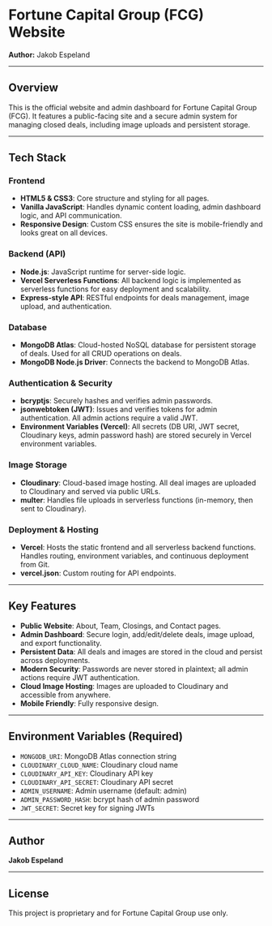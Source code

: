 # Fortune Capital Group (FCG) Website

**Author:** Jakob Espeland

---

## Overview
This is the official website and admin dashboard for Fortune Capital Group (FCG). It features a public-facing site and a secure admin system for managing closed deals, including image uploads and persistent storage.

---

## Tech Stack

### Frontend
- **HTML5 & CSS3**: Core structure and styling for all pages.
- **Vanilla JavaScript**: Handles dynamic content loading, admin dashboard logic, and API communication.
- **Responsive Design**: Custom CSS ensures the site is mobile-friendly and looks great on all devices.

### Backend (API)
- **Node.js**: JavaScript runtime for server-side logic.
- **Vercel Serverless Functions**: All backend logic is implemented as serverless functions for easy deployment and scalability.
- **Express-style API**: RESTful endpoints for deals management, image upload, and authentication.

### Database
- **MongoDB Atlas**: Cloud-hosted NoSQL database for persistent storage of deals. Used for all CRUD operations on deals.
- **MongoDB Node.js Driver**: Connects the backend to MongoDB Atlas.

### Authentication & Security
- **bcryptjs**: Securely hashes and verifies admin passwords.
- **jsonwebtoken (JWT)**: Issues and verifies tokens for admin authentication. All admin actions require a valid JWT.
- **Environment Variables (Vercel)**: All secrets (DB URI, JWT secret, Cloudinary keys, admin password hash) are stored securely in Vercel environment variables.

### Image Storage
- **Cloudinary**: Cloud-based image hosting. All deal images are uploaded to Cloudinary and served via public URLs.
- **multer**: Handles file uploads in serverless functions (in-memory, then sent to Cloudinary).

### Deployment & Hosting
- **Vercel**: Hosts the static frontend and all serverless backend functions. Handles routing, environment variables, and continuous deployment from Git.
- **vercel.json**: Custom routing for API endpoints.

---

## Key Features
- **Public Website**: About, Team, Closings, and Contact pages.
- **Admin Dashboard**: Secure login, add/edit/delete deals, image upload, and export functionality.
- **Persistent Data**: All deals and images are stored in the cloud and persist across deployments.
- **Modern Security**: Passwords are never stored in plaintext; all admin actions require JWT authentication.
- **Cloud Image Hosting**: Images are uploaded to Cloudinary and accessible from anywhere.
- **Mobile Friendly**: Fully responsive design.

---

## Environment Variables (Required)
- `MONGODB_URI`: MongoDB Atlas connection string
- `CLOUDINARY_CLOUD_NAME`: Cloudinary cloud name
- `CLOUDINARY_API_KEY`: Cloudinary API key
- `CLOUDINARY_API_SECRET`: Cloudinary API secret
- `ADMIN_USERNAME`: Admin username (default: admin)
- `ADMIN_PASSWORD_HASH`: bcrypt hash of admin password
- `JWT_SECRET`: Secret key for signing JWTs

---

## Author
**Jakob Espeland**

---

## License
This project is proprietary and for Fortune Capital Group use only.
